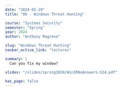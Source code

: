 ```yaml
---
date: "2024-02-29"
title: "06 - Windows Threat Hunting"

course: "Systems Security"
semester: "Spring"
year: 2024
author: "Anthony Magrene"

slug: "Windows Threat Hunting"
navbar_active_link: "lectures"

summary: |
  Can you fix my window?

slides: "/slides/spring2024/WinIRNoAnswers-S24.pdf"

has_page: false
---
```


